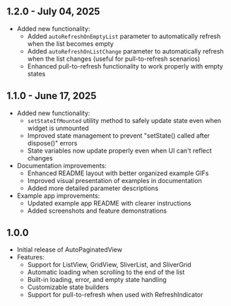 ## 1.2.0 - July 04, 2025

* Added new functionality:
  * Added `autoRefreshOnEmptyList` parameter to automatically refresh when the list becomes empty
  * Added `autoRefreshOnListChange` parameter to automatically refresh when the list changes (useful for pull-to-refresh scenarios)
  * Enhanced pull-to-refresh functionality to work properly with empty states

## 1.1.0 - June 17, 2025

* Added new functionality:
  * `setStateIfMounted` utility method to safely update state even when widget is unmounted
  * Improved state management to prevent "setState() called after dispose()" errors
  * State variables now update properly even when UI can't reflect changes
* Documentation improvements:
  * Enhanced README layout with better organized example GIFs
  * Improved visual presentation of examples in documentation
  * Added more detailed parameter descriptions
* Example app improvements:
  * Updated example app README with clearer instructions
  * Added screenshots and feature demonstrations

## 1.0.0

* Initial release of AutoPaginatedView
* Features:
  * Support for ListView, GridView, SliverList, and SliverGrid
  * Automatic loading when scrolling to the end of the list
  * Built-in loading, error, and empty state handling
  * Customizable state builders
  * Support for pull-to-refresh when used with RefreshIndicator
